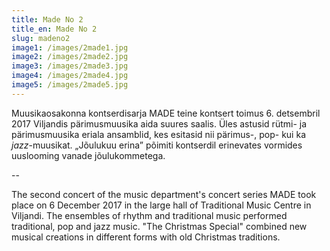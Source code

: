 ```yaml
---
title: Made No 2
title_en: Made No 2
slug: madeno2
image1: /images/2made1.jpg
image2: /images/2made2.jpg
image3: /images/2made3.jpg
image4: /images/2made4.jpg
image5: /images/2made5.jpg
---
```


Muusikaosakonna kontserdisarja MADE teine kontsert toimus 6. detsembril 2017 Viljandis pärimusmuusika aida suures saalis. Üles astusid rütmi- ja pärimusmuusika eriala ansamblid, kes esitasid nii pärimus-, pop- kui ka _jazz_-muusikat. „Jõulukuu erina” põimiti kontserdil erinevates vormides uuslooming vanade jõulukommetega.

--

The second concert of the music department's concert series MADE took place on 6 December 2017 in the large hall of Traditional Music Centre in Viljandi. The ensembles of rhythm and traditional music performed traditional, pop and jazz music. "The Christmas Special" combined new musical creations in different forms with old Christmas traditions.
